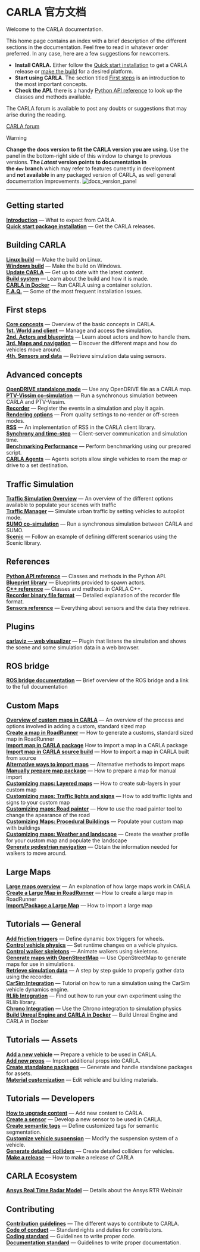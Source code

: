 

CARLA 官方文档
==========

Welcome to the CARLA documentation.

This home page contains an index with a brief description of the different sections in the documentation. Feel free to read in whatever order preferred. In any case, here are a few suggestions for newcomers.

*   **Install CARLA.** Either follow the [Quick start installation](https://carla.readthedocs.io/en/latest/start_quickstart/) to get a CARLA release or [make the build](https://carla.readthedocs.io/en/latest/build_linux/) for a desired platform.
*   **Start using CARLA.** The section titled [First steps](https://carla.readthedocs.io/en/latest/core_concepts/) is an introduction to the most important concepts.
*   **Check the API.** there is a handy [Python API reference](https://carla.readthedocs.io/en/latest/python_api/) to look up the classes and methods available.

The CARLA forum is available to post any doubts or suggestions that may arise during the reading.

[CARLA forum](https://github.com/carla-simulator/carla/discussions/ "Go to the latest CARLA release")

Warning

**Change the docs version to fit the CARLA version you are using**. Use the panel in the bottom-right side of this window to change to previous versions. **The _Latest_ version points to documentation in the `dev` branch** which may refer to features currently in development and **not available** in any packaged version of CARLA, as well general documentation improvements. ![docs_version_panel](https://carla.readthedocs.io/en/latest/img/docs_version_panel.jpg)

* * *

Getting started
---------------

[**Introduction**](https://carla.readthedocs.io/en/latest/start_introduction/) — What to expect from CARLA.  
[**Quick start package installation**](https://carla.readthedocs.io/en/latest/start_quickstart/) — Get the CARLA releases.

Building CARLA
--------------

[**Linux build**](https://carla.readthedocs.io/en/latest/build_linux/) — Make the build on Linux.  
[**Windows build**](https://carla.readthedocs.io/en/latest/build_windows/) — Make the build on Windows.  
[**Update CARLA**](https://carla.readthedocs.io/en/latest/build_update/) — Get up to date with the latest content.  
[**Build system**](https://carla.readthedocs.io/en/latest/build_system/) — Learn about the build and how it is made.  
[**CARLA in Docker**](https://carla.readthedocs.io/en/latest/build_docker/) — Run CARLA using a container solution.  
[**F.A.Q.**](https://carla.readthedocs.io/en/latest/build_faq/) — Some of the most frequent installation issues.

First steps
-----------

[**Core concepts**](https://carla.readthedocs.io/en/latest/core_concepts/) — Overview of the basic concepts in CARLA.  
[**1st. World and client**](https://carla.readthedocs.io/en/latest/core_world/) — Manage and access the simulation.  
[**2nd. Actors and blueprints**](https://carla.readthedocs.io/en/latest/core_actors/) — Learn about actors and how to handle them.  
[**3rd. Maps and navigation**](https://carla.readthedocs.io/en/latest/core_map/) — Discover the different maps and how do vehicles move around.  
[**4th. Sensors and data**](https://carla.readthedocs.io/en/latest/core_sensors/) — Retrieve simulation data using sensors.

Advanced concepts
-----------------

[**OpenDRIVE standalone mode**](https://carla.readthedocs.io/en/latest/adv_opendrive/) — Use any OpenDRIVE file as a CARLA map.  
[**PTV-Vissim co-simulation**](https://carla.readthedocs.io/en/latest/adv_ptv/) — Run a synchronous simulation between CARLA and PTV-Vissim.  
[**Recorder**](https://carla.readthedocs.io/en/latest/adv_recorder/) — Register the events in a simulation and play it again.  
[**Rendering options**](https://carla.readthedocs.io/en/latest/adv_rendering_options/) — From quality settings to no-render or off-screen modes.  
[**RSS**](https://carla.readthedocs.io/en/latest/adv_rss/) — An implementation of RSS in the CARLA client library.  
[**Synchrony and time-step**](https://carla.readthedocs.io/en/latest/adv_synchrony_timestep/) — Client-server communication and simulation time.  
[**Benchmarking Performance**](https://carla.readthedocs.io/en/latest/adv_benchmarking/) — Perform benchmarking using our prepared script.  
[**CARLA Agents**](https://carla.readthedocs.io/en/latest/adv_agents/) — Agents scripts allow single vehicles to roam the map or drive to a set destination.

Traffic Simulation
------------------

[**Traffic Simulation Overview**](https://carla.readthedocs.io/en/latest/ts_traffic_simulation_overview/) — An overview of the different options available to populate your scenes with traffic  
[**Traffic Manager**](https://carla.readthedocs.io/en/latest/adv_traffic_manager/) — Simulate urban traffic by setting vehicles to autopilot mode.  
[**SUMO co-simulation**](https://carla.readthedocs.io/en/latest/adv_sumo/) — Run a synchronous simulation between CARLA and SUMO.  
[**Scenic**](https://carla.readthedocs.io/en/latest/tuto_G_scenic/) — Follow an example of defining different scenarios using the Scenic library.

References
----------

[**Python API reference**](https://carla.readthedocs.io/en/latest/python_api/) — Classes and methods in the Python API.  
[**Blueprint library**](https://carla.readthedocs.io/en/latest/bp_library/) — Blueprints provided to spawn actors.  
[**C++ reference**](https://carla.readthedocs.io/en/latest/ref_cpp/) — Classes and methods in CARLA C++.  
[**Recorder binary file format**](https://carla.readthedocs.io/en/latest/ref_recorder_binary_file_format/) — Detailed explanation of the recorder file format.  
[**Sensors reference**](https://carla.readthedocs.io/en/latest/ref_sensors/) — Everything about sensors and the data they retrieve.

Plugins
-------

[**carlaviz — web visualizer**](https://carla.readthedocs.io/en/latest/plugins_carlaviz/) — Plugin that listens the simulation and shows the scene and some simulation data in a web browser.

ROS bridge
----------

[**ROS bridge documentation**](https://carla.readthedocs.io/en/latest/ros_documentation/) — Brief overview of the ROS bridge and a link to the full documentation

Custom Maps
-----------

[**Overview of custom maps in CARLA**](https://carla.readthedocs.io/en/latest/tuto_M_custom_map_overview/) — An overview of the process and options involved in adding a custom, standard sized map  
[**Create a map in RoadRunner**](https://carla.readthedocs.io/en/latest/tuto_M_generate_map/) — How to generate a customs, standard sized map in RoadRunner  
[**Import map in CARLA package**](https://carla.readthedocs.io/en/latest/tuto_M_add_map_package/) How to import a map in a CARLA package  
[**Import map in CARLA source build**](https://carla.readthedocs.io/en/latest/tuto_M_add_map_source/) — How to import a map in CARLA built from source  
[**Alternative ways to import maps**](https://carla.readthedocs.io/en/latest/tuto_M_add_map_alternative/) — Alternative methods to import maps  
[**Manually prepare map package**](https://carla.readthedocs.io/en/latest/tuto_M_manual_map_package/) — How to prepare a map for manual import  
[**Customizing maps: Layered maps**](https://carla.readthedocs.io/en/latest/tuto_M_custom_layers/) — How to create sub-layers in your custom map  
[**Customizing maps: Traffic lights and signs**](https://carla.readthedocs.io/en/latest/tuto_M_custom_add_tl/) — How to add traffic lights and signs to your custom map  
[**Customizing maps: Road painter**](https://carla.readthedocs.io/en/latest/tuto_M_custom_road_painter/) — How to use the road painter tool to change the apearance of the road  
[**Customizing Maps: Procedural Buildings**](https://carla.readthedocs.io/en/latest/tuto_M_custom_buildings/) — Populate your custom map with buildings  
[**Customizing maps: Weather and landscape**](https://carla.readthedocs.io/en/latest/tuto_M_custom_weather_landscape/) — Create the weather profile for your custom map and populate the landscape  
[**Generate pedestrian navigation**](https://carla.readthedocs.io/en/latest/tuto_M_generate_pedestrian_navigation/) — Obtain the information needed for walkers to move around.

Large Maps
----------

[**Large maps overview**](https://carla.readthedocs.io/en/latest/large_map_overview/) — An explanation of how large maps work in CARLA  
[**Create a Large Map in RoadRunner**](https://carla.readthedocs.io/en/latest/large_map_roadrunner/) — How to create a large map in RoadRunner  
[**Import/Package a Large Map**](https://carla.readthedocs.io/en/latest/large_map_import/) — How to import a large map

Tutorials — General
-------------------

[**Add friction triggers**](https://carla.readthedocs.io/en/latest/tuto_G_add_friction_triggers/) — Define dynamic box triggers for wheels.  
[**Control vehicle physics**](https://carla.readthedocs.io/en/latest/tuto_G_control_vehicle_physics/) — Set runtime changes on a vehicle physics.  
[**Control walker skeletons**](https://carla.readthedocs.io/en/latest/tuto_G_control_walker_skeletons/) — Animate walkers using skeletons.  
[**Generate maps with OpenStreetMap**](https://carla.readthedocs.io/en/latest/tuto_G_openstreetmap/) — Use OpenStreetMap to generate maps for use in simulations.  
[**Retrieve simulation data**](https://carla.readthedocs.io/en/latest/tuto_G_retrieve_data/) — A step by step guide to properly gather data using the recorder.  
[**CarSim Integration**](https://carla.readthedocs.io/en/latest/tuto_G_carsim_integration/) — Tutorial on how to run a simulation using the CarSim vehicle dynamics engine.  
[**RLlib Integration**](https://carla.readthedocs.io/en/latest/tuto_G_rllib_integration/) — Find out how to run your own experiment using the RLlib library.  
[**Chrono Integration**](https://carla.readthedocs.io/en/latest/tuto_G_chrono/) — Use the Chrono integration to simulation physics  
[**Build Unreal Engine and CARLA in Docker**](https://carla.readthedocs.io/en/latest/build_docker_unreal/) — Build Unreal Engine and CARLA in Docker

Tutorials — Assets
------------------

[**Add a new vehicle**](https://carla.readthedocs.io/en/latest/tuto_A_add_vehicle/) — Prepare a vehicle to be used in CARLA.  
[**Add new props**](https://carla.readthedocs.io/en/latest/tuto_A_add_props/) — Import additional props into CARLA.  
[**Create standalone packages**](https://carla.readthedocs.io/en/latest/tuto_A_create_standalone/) — Generate and handle standalone packages for assets.  
[**Material customization**](https://carla.readthedocs.io/en/latest/tuto_A_material_customization/) — Edit vehicle and building materials.

Tutorials — Developers
----------------------

[**How to upgrade content**](https://carla.readthedocs.io/en/latest/tuto_D_contribute_assets/) — Add new content to CARLA.  
[**Create a sensor**](https://carla.readthedocs.io/en/latest/tuto_D_create_sensor/) — Develop a new sensor to be used in CARLA.  
[**Create semantic tags**](https://carla.readthedocs.io/en/latest/tuto_D_create_semantic_tags/) — Define customized tags for semantic segmentation.  
[**Customize vehicle suspension**](https://carla.readthedocs.io/en/latest/tuto_D_customize_vehicle_suspension/) — Modify the suspension system of a vehicle.  
[**Generate detailed colliders**](https://carla.readthedocs.io/en/latest/tuto_D_generate_colliders/) — Create detailed colliders for vehicles.  
[**Make a release**](https://carla.readthedocs.io/en/latest/tuto_D_make_release/) — How to make a release of CARLA

CARLA Ecosystem
---------------

[**Ansys Real Time Radar Model**](https://carla.readthedocs.io/en/latest/ecosys_ansys/) — Details about the Ansys RTR Webinair

Contributing
------------

[**Contribution guidelines**](https://carla.readthedocs.io/en/latest/cont_contribution_guidelines/) — The different ways to contribute to CARLA.  
[**Code of conduct**](https://carla.readthedocs.io/en/latest/cont_code_of_conduct/) — Standard rights and duties for contributors.  
[**Coding standard**](https://carla.readthedocs.io/en/latest/cont_coding_standard/) — Guidelines to write proper code.  
[**Documentation standard**](https://carla.readthedocs.io/en/latest/cont_doc_standard/) — Guidelines to write proper documentation.


